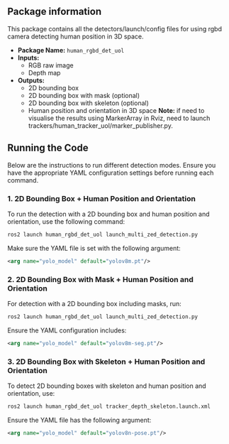## Package information
This package contains all the detectors/launch/config files for using rgbd camera detecting human position in 3D space.

- **Package Name:** `human_rgbd_det_uol`
- **Inputs:** 
  - RGB raw image
  - Depth map
- **Outputs:**
  - 2D bounding box
  - 2D bounding box with mask (optional)
  - 2D bounding box with skeleton (optional)
  - Human position and orientation in 3D space
**Note:** if need to visualise the results using MarkerArray in Rviz, need to launch trackers/human_tracker_uol/marker_publisher.py.

## Running the Code

Below are the instructions to run different detection modes. Ensure you have the appropriate YAML configuration settings before running each command.

### 1. 2D Bounding Box + Human Position and Orientation

To run the detection with a 2D bounding box and human position and orientation, use the following command:

```bash
ros2 launch human_rgbd_det_uol launch_multi_zed_detection.py
```

Make sure the YAML file is set with the following argument:

```xml
<arg name="yolo_model" default="yolov8m.pt"/>
```

### 2. 2D Bounding Box with Mask + Human Position and Orientation

For detection with a 2D bounding box including masks, run:

```bash
ros2 launch human_rgbd_det_uol launch_multi_zed_detection.py
```

Ensure the YAML configuration includes:

```xml
<arg name="yolo_model" default="yolov8m-seg.pt"/>
```

### 3. 2D Bounding Box with Skeleton + Human Position and Orientation

To detect 2D bounding boxes with skeleton and human position and orientation, use:

```bash
ros2 launch human_rgbd_det_uol tracker_depth_skeleton.launch.xml
```

Ensure the YAML file has the following argument:

```xml
<arg name="yolo_model" default="yolov8n-pose.pt"/>
```


